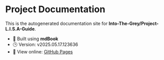 
# Project Documentation

This is the autogenerated documentation site for **Into-The-Grey/Project-L.I.S.A-Guide**.

- 📘 Built using **mdBook** 
- 🕒 Version: v2025.05.17.123636
- 🔗 View online: [GitHub Pages](https://Into-The-Grey.github.io/Project-L.I.S.A-Guide)
